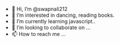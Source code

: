 - 👋 Hi, I’m @swapnali212
- 👀 I’m interested in dancing, reading books.
- 🌱 I’m currently learning javascript..
- 💞️ I’m looking to collaborate on ...
- 📫 How to reach me ...

<!---
swapnali212/swapnali212 is a ✨ special ✨ repository because its `README.md` (this file) appears on your GitHub profile.
You can click the Preview link to take a look at your changes.
--->
